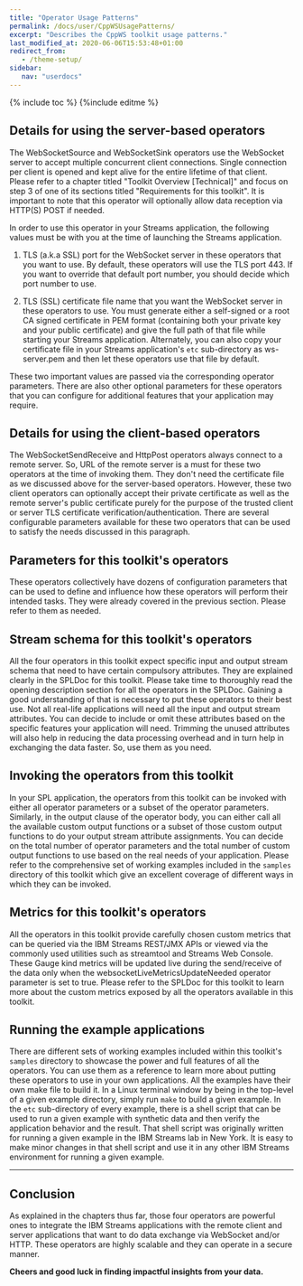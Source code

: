 ```yaml
---
title: "Operator Usage Patterns"
permalink: /docs/user/CppWSUsagePatterns/
excerpt: "Describes the CppWS toolkit usage patterns."
last_modified_at: 2020-06-06T15:53:48+01:00
redirect_from:
   - /theme-setup/
sidebar:
   nav: "userdocs"
---
```

{% include toc %}
{%include editme %}

## Details for using the server-based operators
The WebSocketSource and WebSocketSink operators use the WebSocket server to accept multiple concurrent client connections. Single connection per client is opened and kept alive for the entire lifetime of that client. Please refer to a chapter titled "Toolkit Overview [Technical]" and focus on step 3 of one of its sections titled "Requirements for this toolkit". It is important to note that this operator will optionally allow data reception via HTTP(S) POST if needed.

In order to use this operator in your Streams application, the following values must be with you at the time of launching the Streams application.

1. TLS (a.k.a SSL) port for the WebSocket server in these operators that you want to use. By default, these operators will use the TLS port 443. If you want to override that default port number, you should decide which port number to use.

2. TLS (SSL) certificate file name that you want the WebSocket server in these operators to use. You must generate either a self-signed or a root CA signed certificate in PEM format (containing both your private key and your public certificate) and give the full path of that file while starting your Streams application. Alternately, you can also copy your certificate file in your Streams application's `etc` sub-directory as ws-server.pem and then let these operators use that file by default.

These two important values are passed via the corresponding operator parameters. There are also other optional parameters for these operators that you can configure for additional features that your application may require.

## Details for using the client-based operators
The WebSocketSendReceive and HttpPost operators always connect to a remote server. So, URL of the remote server is a must for these two operators at the time of invoking them. They don't need the certificate file as we discussed above for the server-based operators. However, these two client operators can optionally accept their private certificate as well as the remote server's public certificate purely for the purpose of the trusted client or server TLS certificate verification/authentication. There are several configurable parameters available for these two operators that can be used to satisfy the needs discussed in this paragraph.

## Parameters for this toolkit's operators
These operators collectively have dozens of configuration parameters that can be used to define and influence how these operators will perform their intended tasks. They were already covered in the previous section. Please refer to them as needed.

## Stream schema for this toolkit's operators
All the four operators in this toolkit expect specific input and output stream schema that need to have certain compulsory attributes. They are explained clearly in the SPLDoc for this toolkit. Please take time to thoroughly read the opening description section for all the operators in the SPLDoc. Gaining a good understanding of that is necessary to put these operators to their best use. Not all real-life applications will need all the input and output stream attributes. You can decide to include or omit these attributes based on the specific features your application will need. Trimming the unused attributes will also help in reducing the data processing overhead and in turn help in exchanging the data faster. So, use them as you need.

## Invoking the operators from this toolkit
In your SPL application, the operators from this toolkit can be invoked with either all operator parameters or a subset of the operator parameters. Similarly, in the output clause of the operator body, you can either call all the available custom output functions or a subset of those custom output functions to do your output stream attribute assignments. You can decide on the total number of operator parameters and the total number of custom output functions to use based on the real needs of your application. Please refer to the comprehensive set of working examples included in the `samples` directory of this toolkit which give an excellent coverage of different ways in which they can be invoked.

## Metrics for this toolkit's operators
All the operators in this toolkit provide carefully chosen custom metrics that can be queried via the IBM Streams REST/JMX APIs or viewed via the commonly used utilities such as streamtool and Streams Web Console. These Gauge kind metrics will be updated live during the send/receive of the data only when the websocketLiveMetricsUpdateNeeded operator parameter is set to true. Please refer to the SPLDoc for this toolkit to learn more about the custom metrics exposed by all the operators available in this toolkit.

## Running the example applications
There are different sets of working examples included within this toolkit's `samples` directory to showcase the power and full features of all the operators. You can use them as a reference to learn more about putting these operators to use in your own applications. All the examples have their own make file to build it. In a Linux terminal window by being in the top-level of a given example directory, simply run `make` to build a given example. In the `etc` sub-directory of every example, there is a shell script that can be used to run a given example with synthetic data and then verify the application behavior and the result. That shell script was originally written for running a given example in the IBM Streams lab in New York. It is easy to make minor changes in that shell script and use it in any other IBM Streams environment for running a given example.

*******************************

## Conclusion
As explained in the chapters thus far, those four operators are powerful ones to integrate the IBM Streams applications with the remote client and server applications that want to do data exchange via WebSocket and/or HTTP. These operators are highly scalable and they can operate in a secure manner. 

**Cheers and good luck in finding impactful insights from your data.**
